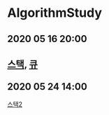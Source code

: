# AlgorithmStudy

2020 05 16 20:00
--------------------
[스택](https://www.acmicpc.net/problem/10828), [큐](https://www.acmicpc.net/problem/10845)
<br>
<br>
2020 05 24 14:00
--------------------
[스택2](https://www.acmicpc.net/problem/18258)
